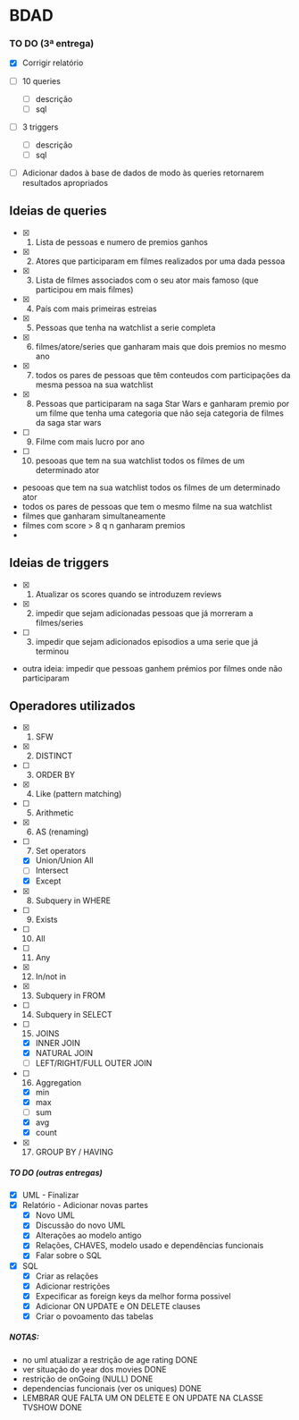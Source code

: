 # BDAD

### TO DO (3ª entrega)
- [X] Corrigir relatório
- [ ] 10 queries
    - [ ] descrição
    - [ ] sql
- [ ] 3 triggers
    - [ ] descrição
    - [ ] sql
- [ ] Adicionar dados à base de dados de modo às queries retornarem resultados apropriados


## Ideias de queries 
- [X] 1.  Lista de pessoas e numero de premios ganhos 
- [X] 2.  Atores que participaram em filmes realizados por uma dada pessoa 
- [x] 3.  Lista de filmes associados com o seu ator mais famoso (que participou em mais filmes)
- [x] 4.  País com mais primeiras estreias
- [x] 5.  Pessoas que tenha na watchlist a serie completa
- [x] 6.  filmes/atore/series que ganharam mais que dois premios no mesmo ano
- [x] 7.  todos os pares de pessoas que têm conteudos com participações da mesma pessoa na sua watchlist
- [x] 8.  Pessoas que participaram na saga Star Wars e ganharam premio por um filme que tenha uma categoria que não seja categoria de filmes da saga star wars
- [ ] 9.  Filme com mais lucro por ano 
- [ ] 10. pesooas que tem na sua watchlist todos os filmes de um determinado ator

- pesooas que tem na sua watchlist todos os filmes de um determinado ator
- todos os pares de pessoas que tem o mesmo filme na sua watchlist
- filmes que ganharam simultaneamente
- filmes com score > 8 q n ganharam premios
- 

## Ideias de triggers 
- [X] 1. Atualizar os scores quando se introduzem reviews
- [X] 2. impedir que sejam adicionadas pessoas que já morreram a filmes/series
- [ ] 3. impedir que sejam adicionados episodios a uma serie que já terminou
- outra ideia: impedir que pessoas ganhem prémios por filmes onde não participaram


## Operadores utilizados
- [x] 1. SFW
- [x] 2. DISTINCT
- [ ] 3. ORDER BY
- [x] 4. Like (pattern matching)
- [ ] 5. Arithmetic
- [x] 6. AS (renaming)
- [ ] 7. Set operators
    - [x] Union/Union All
    - [ ] Intersect
    - [x] Except
- [x] 8. Subquery in WHERE
- [ ] 9. Exists
- [ ] 10. All
- [ ] 11. Any
- [x] 12. In/not in
- [x] 13. Subquery in FROM
- [ ] 14. Subquery in SELECT
- [ ] 15. JOINS
    - [x] INNER JOIN
    - [x] NATURAL JOIN
    - [ ] LEFT/RIGHT/FULL OUTER JOIN
- [ ] 16. Aggregation
    - [x] min 
    - [x] max
    - [ ] sum 
    - [x] avg 
    - [x] count
- [x] 17. GROUP BY / HAVING


##### TO DO (outras entregas)
- [X] UML - Finalizar
- [X] Relatório - Adicionar novas partes
    - [X] Novo UML
    - [X] Discussão do novo UML
    - [X] Alterações ao modelo antigo
    - [X] Relações, CHAVES, modelo usado e dependências funcionais
    - [X] Falar sobre o SQL
- [X] SQL
    - [X] Criar as relações
    - [X] Adicionar restrições
    - [X] Expecificar as foreign keys da melhor forma possivel
    - [X] Adicionar ON UPDATE e ON DELETE clauses
    - [X] Criar o povoamento das tabelas

##### NOTAS:
- no uml atualizar a restrição de age rating DONE
- ver situação do year dos movies DONE
- restrição de onGoing (NULL) DONE
- dependencias funcionais (ver os uniques) DONE
- LEMBRAR QUE FALTA UM ON DELETE E ON UPDATE NA CLASSE TVSHOW DONE



